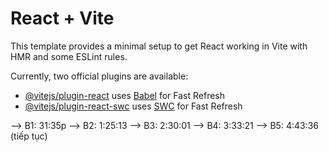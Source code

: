 # React + Vite

This template provides a minimal setup to get React working in Vite with HMR and some ESLint rules.

Currently, two official plugins are available:

- [@vitejs/plugin-react](https://github.com/vitejs/vite-plugin-react/blob/main/packages/plugin-react/README.md) uses [Babel](https://babeljs.io/) for Fast Refresh
- [@vitejs/plugin-react-swc](https://github.com/vitejs/vite-plugin-react-swc) uses [SWC](https://swc.rs/) for Fast Refresh



--> B1: 31:35p
--> B2: 1:25:13 
--> B3: 2:30:01
--> B4: 3:33:21 
--> B5: 4:43:36 (tiếp tục)